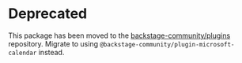 # Deprecated

This package has been moved to the [backstage-community/plugins](https://github.com/backstage/community-plugins) repository. Migrate to using `@backstage-community/plugin-microsoft-calendar` instead.
